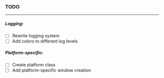 ### TODO

---

##### Logging:
- [ ] Rewrite logging system
- [ ] Add colors to different log levels

##### Platform-specific:
- [ ] Create platform class
- [ ] Add platform-specific window creation
